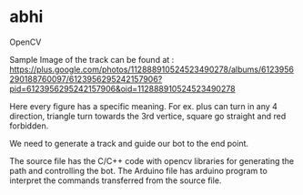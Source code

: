 # abhi
OpenCV 

Sample Image of the track can be found at :
https://plus.google.com/photos/112888910524523490278/albums/6123956290188760097/6123956295242157906?pid=6123956295242157906&oid=112888910524523490278


Here every figure has a specific meaning. For ex. plus can turn in any 4 direction, triangle turn towards the 3rd vertice, square go straight and red forbidden.

We need to generate a track and guide our bot to the end point.

The source file has the C/C++ code with opencv libraries for generating the path and controlling the bot. The Arduino file has arduino program to interpret the commands transferred from the source file.
